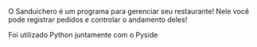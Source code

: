 O Sanduichero é um programa para gerenciar seu restaurante! Nele você pode registrar pedidos e controlar o andamento deles!

Foi utilizado Python juntamente com o Pyside

